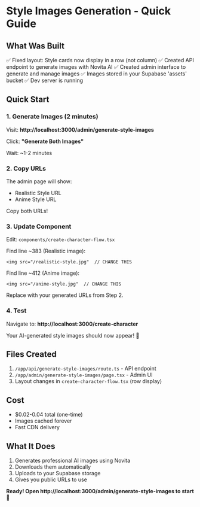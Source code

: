 # Style Images Generation - Quick Guide

## What Was Built

✅ Fixed layout: Style cards now display in a row (not column)
✅ Created API endpoint to generate images with Novita AI
✅ Created admin interface to generate and manage images
✅ Images stored in your Supabase 'assets' bucket
✅ Dev server is running

## Quick Start

### 1. Generate Images (2 minutes)

Visit: **http://localhost:3000/admin/generate-style-images**

Click: **"Generate Both Images"**

Wait: ~1-2 minutes

### 2. Copy URLs

The admin page will show:
- Realistic Style URL
- Anime Style URL

Copy both URLs!

### 3. Update Component

Edit: `components/create-character-flow.tsx`

Find line ~383 (Realistic image):
```tsx
<img src="/realistic-style.jpg"  // CHANGE THIS
```

Find line ~412 (Anime image):
```tsx
<img src="/anime-style.jpg"  // CHANGE THIS
```

Replace with your generated URLs from Step 2.

### 4. Test

Navigate to: **http://localhost:3000/create-character**

Your AI-generated style images should now appear! 🎉

## Files Created

1. `/app/api/generate-style-images/route.ts` - API endpoint
2. `/app/admin/generate-style-images/page.tsx` - Admin UI
3. Layout changes in `create-character-flow.tsx` (row display)

## Cost

- $0.02-0.04 total (one-time)
- Images cached forever
- Fast CDN delivery

## What It Does

1. Generates professional AI images using Novita
2. Downloads them automatically
3. Uploads to your Supabase storage
4. Gives you public URLs to use

**Ready! Open http://localhost:3000/admin/generate-style-images to start** 🚀
